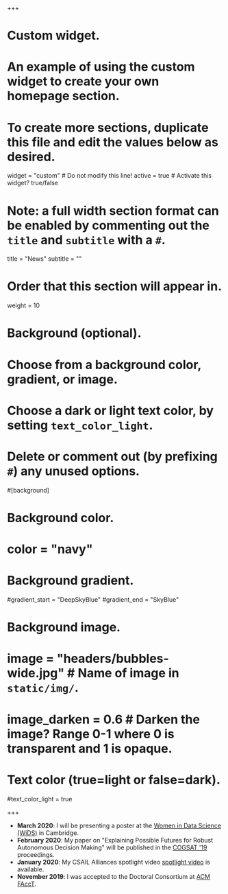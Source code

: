 +++
# Custom widget.
# An example of using the custom widget to create your own homepage section.
# To create more sections, duplicate this file and edit the values below as desired.
widget = "custom"  # Do not modify this line!
active = true  # Activate this widget? true/false

# Note: a full width section format can be enabled by commenting out the `title` and `subtitle` with a `#`.
title = "News"
subtitle = ""

# Order that this section will appear in.
weight = 10

# Background (optional).
#   Choose from a background color, gradient, or image.
#   Choose a dark or light text color, by setting `text_color_light`.
#   Delete or comment out (by prefixing `#`) any unused options.
#[background]
  # Background color.
  # color = "navy"
  
  # Background gradient.
  #gradient_start = "DeepSkyBlue"
  #gradient_end = "SkyBlue"
  
  # Background image.
  # image = "headers/bubbles-wide.jpg"  # Name of image in `static/img/`.
  # image_darken = 0.6  # Darken the image? Range 0-1 where 0 is transparent and 1 is opaque.

  # Text color (true=light or false=dark).
  #text_color_light = true
  
+++
* **March 2020**: I will be presenting a poster at the [Women in Data Science (WiDS)](https://www.widscambridge.org/) in Cambridge.
* **February 2020**: My paper on "Explaining Possible Futures for Robust Autonomous Decision Making" will be published in the [COGSAT '19](https://www.anticipatorythinking.ai/) proceedings. 
* **January 2020**: My CSAIL Alliances spotlight video [spotlight video](https://cap.csail.mit.edu/engage/spotlights/leilani-gilpin) is available.
* **November 2019**: I was accepted to the Doctoral Consortium at [ACM FAccT](https://facctconference.org).
